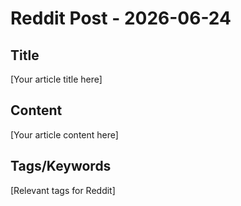 # Reddit Post - 2026-06-24

## Title
[Your article title here]

## Content
[Your article content here]

## Tags/Keywords
[Relevant tags for Reddit]
